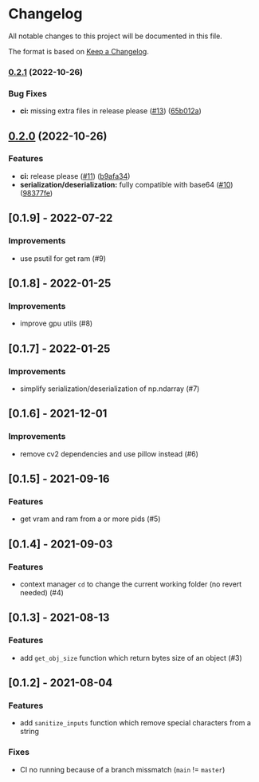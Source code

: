 # Changelog

All notable changes to this project will be documented in this file.

The format is based on [Keep a Changelog](http://keepachangelog.com/en/1.0.0/).


### [0.2.1](https://github.com/SquareFactory/archipel-utils/compare/v0.2.0...v0.2.1) (2022-10-26)


### Bug Fixes

* **ci:** missing extra files in release please ([#13](https://github.com/SquareFactory/archipel-utils/issues/13)) ([65b012a](https://github.com/SquareFactory/archipel-utils/commit/65b012a415257e277a3229a679c693428b55d8bb))

## [0.2.0](https://github.com/SquareFactory/archipel-utils/compare/v0.1.8...v0.2.0) (2022-10-26)


### Features

* **ci:** release please ([#11](https://github.com/SquareFactory/archipel-utils/issues/11)) ([b9afa34](https://github.com/SquareFactory/archipel-utils/commit/b9afa3493936aef0642989c7ebeca35c3f52f7d2))
* **serialization/deserialization:** fully compatible with base64 ([#10](https://github.com/SquareFactory/archipel-utils/issues/10)) ([98377fe](https://github.com/SquareFactory/archipel-utils/commit/98377fecdad5ca27a1087076019dce8f014724ea))

## [0.1.9] - 2022-07-22

### Improvements

- use psutil for get ram (#9)

## [0.1.8] - 2022-01-25

### Improvements

- improve gpu utils (#8)


## [0.1.7] - 2022-01-25

### Improvements

- simplify serialization/deserialization of np.ndarray (#7)


## [0.1.6] - 2021-12-01

### Improvements

- remove cv2 dependencies and use pillow instead (#6)


## [0.1.5] - 2021-09-16

### Features

- get vram and ram from a or more pids (#5)


## [0.1.4] - 2021-09-03

### Features

- context manager `cd` to change the current working folder (no revert needed) (#4)


## [0.1.3] - 2021-08-13

### Features

- add `get_obj_size` function which return bytes size of an object (#3)


## [0.1.2] - 2021-08-04

### Features

- add `sanitize_inputs` function which remove special characters from a string

### Fixes

- CI no running because of a branch missmatch (`main` != `master`)

